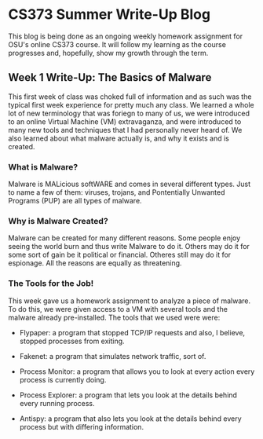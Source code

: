 # CS373 Summer Write-Up Blog

This blog is being done as an ongoing weekly homework assignment for OSU's online CS373 course. It will follow my learning as the course progresses and, hopefully, show my growth through the term.

## Week 1 Write-Up: The Basics of Malware
This first week of class was choked full of information and as such was the typical first week experience for pretty much any class. We learned a whole lot of new terminology that was foriegn to many of us, we were introduced to an online Virtual Machine (VM) extravaganza, and were introduced to many new tools and techniques that I had personally never heard of. We also learned about what malware actually is, and why it exists and is created.

### What is Malware?
Malware is MALicious softWARE and comes in several different types. Just to name a few of them: viruses, trojans, and Pontentially Unwanted Programs (PUP) are all types of malware. 

### Why is Malware Created?
Malware can be created for many different reasons. Some people enjoy seeing the world burn and thus write Malware to do it. Others may do it for some sort of gain be it political or financial. Otheres still may do it for espionage. All the reasons are equally as threatening.

### The Tools for the Job!
This week gave us a homework assignment to analyze a piece of malware. To do this, we were given access to a VM with several tools and the malware already pre-installed. The tools that we used were were:
* Flypaper: a program that stopped TCP/IP requests and also, I believe, stopped processes from exiting.

* Fakenet: a program that simulates network traffic, sort of.
* Process Monitor: a program that allows you to look at every action every process is currently doing.
* Process Explorer: a program that lets you look at the details behind every running process.
* Antispy: a program that also lets you look at the details behind every process but with differing information.
